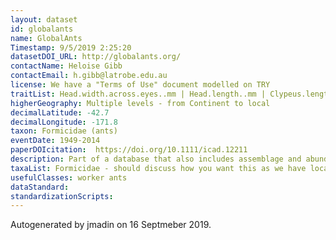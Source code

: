 ```yaml
---
layout: dataset
id: globalants
name: GlobalAnts
Timestamp: 9/5/2019 2:25:20
datasetDOI_URL: http://globalants.org/
contactName: Heloise Gibb
contactEmail: h.gibb@latrobe.edu.au
license: We have a "Terms of Use" document modelled on TRY
traitList: Head.width.across.eyes..mm | Head.length..mm | Clypeus.length..mm | 	Mandible.length..mm | Hind.femur.length..mm | Scape.length..mm | 	Weber.s.length..mm | Pronotum.width..mm | Inter.ocular.width..mm | 	Max.eye.width..mm | Whole.body.length..mm | Sculpturing | Pilosity | Number.of.Spines | Dominant.colour.head..Fig..16 | Dominant.colour.mesosoma..Fig..16 | Dominant.colour.gaster..Fig..16 | Polymorphism | Queen.number | Worker.number | Colony.type | Colony.founding | Nest.Site | Activity | Diet
higherGeography: Multiple levels - from Continent to local
decimalLatitude: -42.7
decimalLongitude: -171.8
taxon: Formicidae (ants)
eventDate: 1949-2014
paperDOIcitation:  https://doi.org/10.1111/icad.12211
description: Part of a database that also includes assemblage and abundance data for ants
taxaList: Formicidae - should discuss how you want this as we have localised morphospecies in a lot of datasets
usefulClasses: worker ants
dataStandard: 
standardizationScripts: 
---
```


Autogenerated by jmadin on 16 Septmeber 2019.
